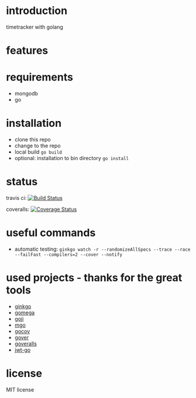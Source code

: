 # introduction
timetracker with golang

# features

# requirements
* mongodb
* go

# installation
* clone this repo
* change to the repo
* local build `go build`
* optional: installation to bin directory `go install`

# status
travis ci: [![Build Status](https://travis-ci.org/sejoharp/gtt.svg?branch=master)](https://travis-ci.org/sejoharp/gtt)

coveralls: [![Coverage Status](https://coveralls.io/repos/zippelmann/gtt/badge.svg)](https://coveralls.io/r/zippelmann/gtt)

# useful commands
* automatic testing: `ginkgo watch -r --randomizeAllSpecs --trace --race --failFast --compilers=2 --cover --notify`

# used projects - thanks for the great tools
* [ginkgo](https://onsi.github.io/ginkgo/)
* [gomega](https://onsi.github.io/gomega/)
* [goji](http://goji.io)
* [mgo](https://labix.org/mgo)
* [gocov](https://github.com/axw/gocov)
* [gover](https://github.com/modocache/gover)
* [goveralls](https://github.com/mattn/goveralls)
* [jwt-go](https://github.com/dgrijalva/jwt-go)

# license
MIT license
